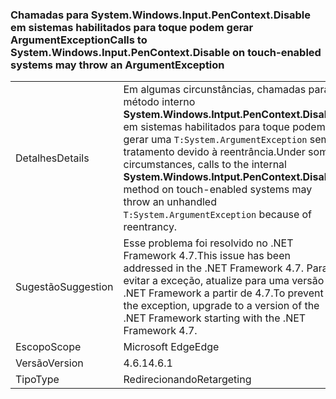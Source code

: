 ### <a name="calls-to-systemwindowsinputpencontextdisable-on-touch-enabled-systems-may-throw-an-argumentexception"></a><span data-ttu-id="4e758-101">Chamadas para System.Windows.Input.PenContext.Disable em sistemas habilitados para toque podem gerar ArgumentException</span><span class="sxs-lookup"><span data-stu-id="4e758-101">Calls to System.Windows.Input.PenContext.Disable on touch-enabled systems may throw an ArgumentException</span></span>

|   |   |
|---|---|
|<span data-ttu-id="4e758-102">Detalhes</span><span class="sxs-lookup"><span data-stu-id="4e758-102">Details</span></span>|<span data-ttu-id="4e758-103">Em algumas circunstâncias, chamadas para o método interno <strong>System.Windows.Intput.PenContext.Disable</strong> em sistemas habilitados para toque podem gerar uma <code>T:System.ArgumentException</code> sem tratamento devido à reentrância.</span><span class="sxs-lookup"><span data-stu-id="4e758-103">Under some circumstances, calls to the internal <strong>System.Windows.Intput.PenContext.Disable</strong> method on touch-enabled systems may throw an unhandled <code>T:System.ArgumentException</code> because of reentrancy.</span></span>|
|<span data-ttu-id="4e758-104">Sugestão</span><span class="sxs-lookup"><span data-stu-id="4e758-104">Suggestion</span></span>|<span data-ttu-id="4e758-105">Esse problema foi resolvido no .NET Framework 4.7.</span><span class="sxs-lookup"><span data-stu-id="4e758-105">This issue has been addressed in the .NET Framework 4.7.</span></span> <span data-ttu-id="4e758-106">Para evitar a exceção, atualize para uma versão do .NET Framework a partir de 4.7.</span><span class="sxs-lookup"><span data-stu-id="4e758-106">To prevent the exception, upgrade to a version of the .NET Framework starting with the .NET Framework 4.7.</span></span>|
|<span data-ttu-id="4e758-107">Escopo</span><span class="sxs-lookup"><span data-stu-id="4e758-107">Scope</span></span>|<span data-ttu-id="4e758-108">Microsoft Edge</span><span class="sxs-lookup"><span data-stu-id="4e758-108">Edge</span></span>|
|<span data-ttu-id="4e758-109">Versão</span><span class="sxs-lookup"><span data-stu-id="4e758-109">Version</span></span>|<span data-ttu-id="4e758-110">4.6.1</span><span class="sxs-lookup"><span data-stu-id="4e758-110">4.6.1</span></span>|
|<span data-ttu-id="4e758-111">Tipo</span><span class="sxs-lookup"><span data-stu-id="4e758-111">Type</span></span>|<span data-ttu-id="4e758-112">Redirecionando</span><span class="sxs-lookup"><span data-stu-id="4e758-112">Retargeting</span></span>|

